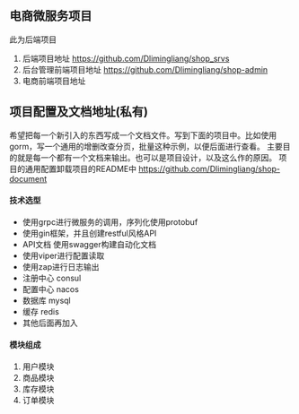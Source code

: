 ## 电商微服务项目

此为后端项目

1. 后端项目地址 https://github.com/Dlimingliang/shop_srvs
2. 后台管理前端项目地址 https://github.com/Dlimingliang/shop-admin
3. 电商前端项目地址

## 项目配置及文档地址(私有)

希望把每一个新引入的东西写成一个文档文件。写到下面的项目中。比如使用gorm，写一个通用的增删改查分页，批量这种示例，以便后面进行查看。
主要目的就是每一个都有一个文档来输出。也可以是项目设计，以及这么作的原因。
项目的通用配置卸载项目的README中
https://github.com/Dlimingliang/shop-document

#### 技术选型

- 使用grpc进行微服务的调用，序列化使用protobuf
- 使用gin框架，并且创建restful风格API
- API文档 使用swagger构建自动化文档
- 使用viper进行配置读取
- 使用zap进行日志输出
- 注册中心 consul
- 配置中心 nacos
- 数据库 mysql
- 缓存 redis
- 其他后面再加入

#### 模块组成

1. 用户模块
2. 商品模块
3. 库存模块
4. 订单模块